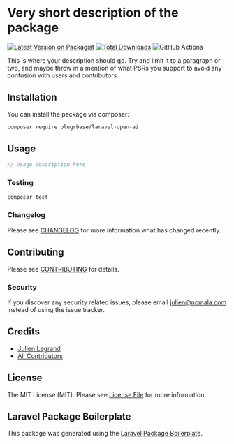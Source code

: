 # Very short description of the package

[![Latest Version on Packagist](https://img.shields.io/packagist/v/plugrbase/laravel-open-ai.svg?style=flat-square)](https://packagist.org/packages/plugrbase/laravel-open-ai)
[![Total Downloads](https://img.shields.io/packagist/dt/plugrbase/laravel-open-ai.svg?style=flat-square)](https://packagist.org/packages/plugrbase/laravel-open-ai)
![GitHub Actions](https://github.com/plugrbase/laravel-open-ai/actions/workflows/main.yml/badge.svg)

This is where your description should go. Try and limit it to a paragraph or two, and maybe throw in a mention of what PSRs you support to avoid any confusion with users and contributors.

## Installation

You can install the package via composer:

```bash
composer require plugrbase/laravel-open-ai
```

## Usage

```php
// Usage description here
```

### Testing

```bash
composer test
```

### Changelog

Please see [CHANGELOG](CHANGELOG.md) for more information what has changed recently.

## Contributing

Please see [CONTRIBUTING](CONTRIBUTING.md) for details.

### Security

If you discover any security related issues, please email julien@nomala.com instead of using the issue tracker.

## Credits

-   [Julien Legrand](https://github.com/plugrbase)
-   [All Contributors](../../contributors)

## License

The MIT License (MIT). Please see [License File](LICENSE.md) for more information.

## Laravel Package Boilerplate

This package was generated using the [Laravel Package Boilerplate](https://laravelpackageboilerplate.com).
